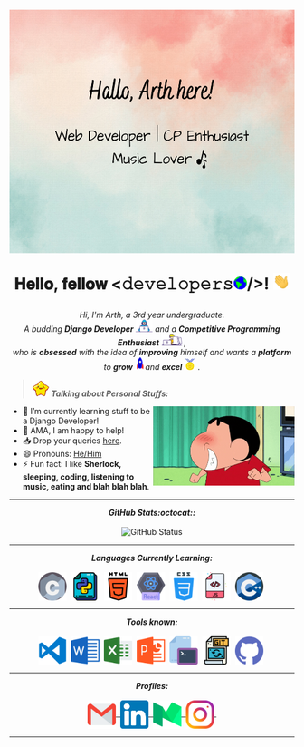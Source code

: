 <h1 align="center">
  <img alt="banner" src="assets/header.png" height="430px" width="700px"/>
  
  𝐇𝐞𝐥𝐥𝐨, 𝐟𝐞𝐥𝐥𝐨𝐰 <𝚍𝚎𝚟𝚎𝚕𝚘𝚙𝚎𝚛𝚜<img src="assets/gifs/Earth.gif" width="24px">/>! <img src="assets/gifs/Hi.gif" width="30px">
</h1>

<p align="center">
  <em>
    Hi, I'm Arth, a 3rd year undergraduate. <br>
    A budding <b>Django Developer</b> <img src="assets/gifs/Developer.gif" width="30px"> and a <b>Competitive Programming Enthusiast</b>&nbsp;<img src="assets/gifs/Designer.gif" width="36px">&nbsp,<br>who is <b>obsessed</b>
    with the idea of <b>improving</b> himself and wants a <b>platform</b> to 
    <b>grow</b> <img src="assets/gifs/Rocket.gif" width="18px">and 
    <b>excel</b> <img src="assets/gifs/Medal.gif" width="20px">&nbsp.
  </em>
</p>
  
> <img src="assets/gifs/star.gif" width="30px">&nbsp;***Talking about Personal Stuffs:***

<img align="right" width=250px alt="shinchan" src="assets/gifs/shinchan.gif" />

-   🌱 I’m currently learning stuff to be a Django Developer!
-   💬 AMA, I am happy to help!
-   📥 Drop your queries <a target="_blank" href="https://mailhide.io/e/SBYRImKk">here</a>.
-   😄 Pronouns: [He/Him](https://pronoun.is/she)
-   ⚡ Fun fact: I like **Sherlock, sleeping, coding, listening to music, eating and blah blah blah**. 

<hr>

<p align = "center">
  <i><b>GitHub Stats:octocat::</b></i><br><br>
  <img src = "https://github-readme-stats.lostgirljourney.vercel.app/api?username=arthdetroja01&bg_color=-45,25132E,DC0D4A,61A9A6,C5D6B5,98BE85&title_color=C197D2&text_color=ffffff&hide_border=true&show_icons=true&count_private=true" alt="GitHub Status" />
</p>

<hr>

<p align="center">
<i><b>Languages Currently Learning:</b></i> 
  <br><br>
  <img align="center" src="assets/languages/c.svg" width="50px" />&nbsp;
  <img align="center" src="assets/languages/python.svg" width="50px" />&nbsp;
  <img align="center" src="assets/languages/html-5.svg" width="50px" />&nbsp;
  <img align="center" src="assets/languages/react.png" width="50px" />&nbsp;
  <img align="center" src="assets/languages/css.svg" width="50px" />&nbsp;
  <img align="center" src="assets/languages/javascript.svg" width="50px" />&nbsp;
  <img align="center" src="assets/languages/cpp.svg" width="50px" />&nbsp;
</p>

<hr>

<p align="center">
<i><b>Tools known:</b></i> 
  <br><br>
  <img align="center" src="assets/tools/vs-code.png" width="50px" />&nbsp;
  <img align="center" src="assets/tools/word.svg" width="50px" />&nbsp;
  <img align="center" src="assets/tools/excel.svg" width="50px" />&nbsp;
  <img align="center" src="assets/tools/powerpoint.svg" width="50px" />&nbsp;
  <img align="center" src="assets/tools/cmd.svg" width="50px" />&nbsp;
  <img align="center" src="assets/tools/git.svg" width="50px" />&nbsp;
  <img align="center" src="assets/tools/github.svg" width="50px" />&nbsp;
</p>

<hr>

<p align = "center">
  <i><b>Profiles:</b></i><br><br>
  <a href="mailto:arthdetroja01@gmail.com">
    <img align="center" alt="Arth @Mail" width="50px" src="assets/handles/gmail.svg" />&nbsp;
  </a>
  <a href="https://www.linkedin.com/in/arth-detroja-b94b51206/">
    <img align="center" alt="Arth @LinkedIN" width="50px" src="assets/handles/linkedin.svg" />&nbsp;
  </a>
  <a href="https://medium.com/@arthDetroja">
    <img align="center" src="assets/handles/medium.svg" alt="Arth @Medium Profile" width="50px">&nbsp;
  </a>
  <a href="https://www.instagram.com/arthdetroja01">
    <img align="center" alt="Arth @Instagram" width="50px" src="assets/handles/instagram.svg" />&nbsp;
  </a>
</p>

<hr>
<!-- can't stop myself from editing🤷... -->
